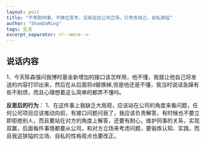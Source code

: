 ```yaml
---
layout: post
title: "不帮助同事，不换位思考，没有站在公司立场，只考虑自己，自私狭隘"
author: "ShanDaMing"
tags: 生活
excerpt_separator: <!--more-->
---
```


## 说话内容
1、今天陈森强问我博时基金新增加的接口该怎样用，他不懂，我就让他自己将发送的内容打印出来，然后在从后面将d替换掉,但是他还是不懂，我当时说话急躁有些不耐烦，而且心理想着这么简单的都弄不懂吗。

**反思后的行为**：
1、在这件事上我缺乏大局观，应该站在公司的角度来看问题，任何公司项目应该推动向前，有接口问题问我了，我应该负责解答，有时候也不要立即拒绝别人，而且要站在对方的角度上解答，还要有耐心，维护同事的关系，实现双赢，后面每件事情都要从公司，和对方立场来考虑问题，要锻炼认知、实践，而且我这狭隘的立场、自私的性格观点也要改正。

